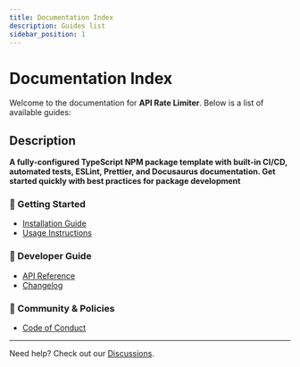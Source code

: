 ```yaml
---
title: Documentation Index
description: Guides list
sidebar_position: 1
---
```


# Documentation Index

Welcome to the documentation for **API Rate Limiter**. Below is a list of available
guides:

## Description

**A fully-configured TypeScript NPM package template with built-in CI/CD, automated
tests, ESLint, Prettier, and Docusaurus documentation. Get started quickly with best
practices for package development**

### 📌 Getting Started

- [Installation Guide](./INSTALLATION.md)
- [Usage Instructions](./USAGE.md)
<!-- - [Configuration](..guides/CONFIGURATION.md) -->

### 🔧 Developer Guide

<!-- - [Contributing](./CONTRIBUTING.md) -->

- [API Reference](./API_REFERENCE.md)
- [Changelog](./CHANGELOG.md)

### 📜 Community & Policies

- [Code of Conduct](./CODE_OF_CONDUCT.md)

---

Need help? Check out our
[Discussions](https://github.com/The-Node-Forge/{{REPO_NAME}}/discussions).

